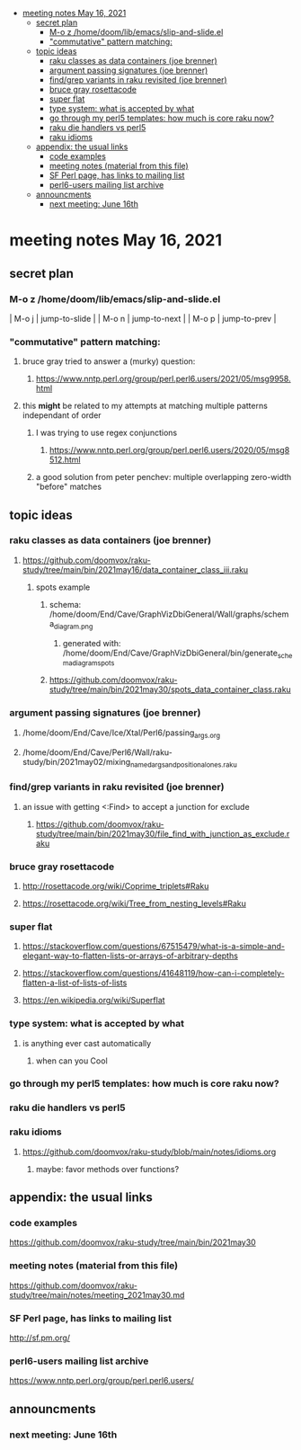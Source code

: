 - [meeting notes May 16, 2021](#org516dfe2)
  - [secret plan](#orgb5f8e39)
    - [M-o z  /home/doom/lib/emacs/slip-and-slide.el](#org480de3e)
    - ["commutative" pattern matching:](#org4a1e4e1)
  - [topic ideas](#orgd79f645)
    - [raku classes as data containers (joe brenner)](#org722d760)
    - [argument passing signatures (joe brenner)](#orgba2c32d)
    - [find/grep variants in raku revisited (joe brenner)](#org715f893)
    - [bruce gray rosettacode](#orga7a8510)
    - [super flat](#org14af153)
    - [type system: what is accepted by what](#orgc1e1800)
    - [go through my perl5 templates: how much is core raku now?](#orgf689097)
    - [raku die handlers vs perl5](#orga951c48)
    - [raku idioms](#orgdcdcf85)
  - [appendix: the usual links](#org03fd274)
    - [code examples](#org7925406)
    - [meeting notes (material from this file)](#org077eb6e)
    - [SF Perl page, has links to mailing list](#orga11d1e4)
    - [perl6-users mailing list archive](#org7241df2)
  - [announcments](#orge43e240)
    - [next meeting: June 16th](#orgd01636a)


<a id="org516dfe2"></a>

# meeting notes May 16, 2021


<a id="orgb5f8e39"></a>

## secret plan


<a id="org480de3e"></a>

### M-o z  /home/doom/lib/emacs/slip-and-slide.el

| M-o j | jump-to-slide |
| M-o n | jump-to-next  |
| M-o p | jump-to-prev  |


<a id="org4a1e4e1"></a>

### "commutative" pattern matching:

1.  bruce gray tried to answer a (murky) question:

    1.  <https://www.nntp.perl.org/group/perl.perl6.users/2021/05/msg9958.html>

2.  this **might** be related to my attempts at matching multiple patterns independant of order

    1.  I was trying to use regex conjunctions
    
        1.  <https://www.nntp.perl.org/group/perl.perl6.users/2020/05/msg8512.html>
    
    2.  a good solution from peter penchev: multiple overlapping zero-width "before" matches


<a id="orgd79f645"></a>

## topic ideas


<a id="org722d760"></a>

### raku classes as data containers (joe brenner)

1.  <https://github.com/doomvox/raku-study/tree/main/bin/2021may16/data_container_class_iii.raku>

    1.  spots example
    
        1.  schema: /home/doom/End/Cave/GraphVizDbiGeneral/Wall/graphs/schema<sub>diagram.png</sub>
        
            1.  generated with: /home/doom/End/Cave/GraphVizDbiGeneral/bin/generate<sub>schema</sub><sub>diagram</sub><sub>spots</sub>
        
        2.  <https://github.com/doomvox/raku-study/tree/main/bin/2021may30/spots_data_container_class.raku>


<a id="orgba2c32d"></a>

### argument passing signatures (joe brenner)

1.  /home/doom/End/Cave/Ice/Xtal/Perl6/passing<sub>args.org</sub>

2.  /home/doom/End/Cave/Perl6/Wall/raku-study/bin/2021may02/mixing<sub>named</sub><sub>args</sub><sub>and</sub><sub>positional</sub><sub>ones.raku</sub>


<a id="org715f893"></a>

### find/grep variants in raku revisited (joe brenner)

1.  an issue with getting <:Find> to accept a junction for exclude

    1.  <https://github.com/doomvox/raku-study/tree/main/bin/2021may30/file_find_with_junction_as_exclude.raku>


<a id="orga7a8510"></a>

### bruce gray rosettacode

1.  <http://rosettacode.org/wiki/Coprime_triplets#Raku>

2.  <https://rosettacode.org/wiki/Tree_from_nesting_levels#Raku>


<a id="org14af153"></a>

### super flat

1.  <https://stackoverflow.com/questions/67515479/what-is-a-simple-and-elegant-way-to-flatten-lists-or-arrays-of-arbitrary-depths>

2.  <https://stackoverflow.com/questions/41648119/how-can-i-completely-flatten-a-list-of-lists-of-lists>

3.  <https://en.wikipedia.org/wiki/Superflat>


<a id="orgc1e1800"></a>

### type system: what is accepted by what

1.  is anything ever cast automatically

    1.  when can you Cool


<a id="orgf689097"></a>

### go through my perl5 templates: how much is core raku now?


<a id="orga951c48"></a>

### raku die handlers vs perl5


<a id="orgdcdcf85"></a>

### raku idioms

1.  <https://github.com/doomvox/raku-study/blob/main/notes/idioms.org>

    1.  maybe: favor methods over functions?


<a id="org03fd274"></a>

## appendix: the usual links


<a id="org7925406"></a>

### code examples

<https://github.com/doomvox/raku-study/tree/main/bin/2021may30>


<a id="org077eb6e"></a>

### meeting notes (material from this file)

<https://github.com/doomvox/raku-study/tree/main/notes/meeting_2021may30.md>


<a id="orga11d1e4"></a>

### SF Perl page, has links to mailing list

<http://sf.pm.org/>


<a id="org7241df2"></a>

### perl6-users mailing list archive

<https://www.nntp.perl.org/group/perl.perl6.users/>


<a id="orge43e240"></a>

## announcments


<a id="orgd01636a"></a>

### next meeting: June 16th
